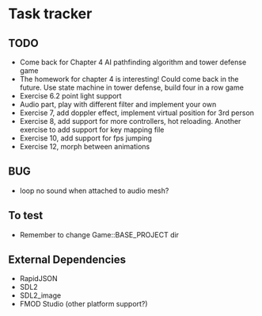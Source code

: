 # Task tracker

## TODO
- Come back for Chapter 4 AI pathfinding algorithm and tower defense game
- The homework for chapter 4 is interesting! Could come back in the future. Use state machine in tower defense, build four in a row game
- Exercise 6.2 point light support
- Audio part, play with different filter and implement your own
- Exercise 7, add doppler effect, implement virtual position for 3rd person
- Exercise 8, add support for more controllers, hot reloading. Another exercise to add support for key mapping file
- Exercise 10, add support for fps jumping
- Exercise 12, morph between animations


## BUG
- loop no sound when attached to audio mesh?

## To test
- Remember to change Game::BASE_PROJECT dir

## External Dependencies
- RapidJSON
- SDL2
- SDL2_image
- FMOD Studio (other platform support?)